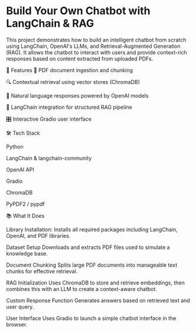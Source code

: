 # Build Your Own Chatbot with LangChain & RAG

This project demonstrates how to build an intelligent chatbot from scratch using LangChain, OpenAI's LLMs, and Retrieval-Augmented Generation (RAG). It allows the chatbot to interact with users and provide context-rich responses based on content extracted from uploaded PDFs.

🧠 Features
📄 PDF document ingestion and chunking

🔍 Contextual retrieval using vector stores (ChromaDB)

💬 Natural language responses powered by OpenAI models

🧱 LangChain integration for structured RAG pipeline

🎛️ Interactive Gradio user interface

🛠️ Tech Stack

Python

LangChain & langchain-community

OpenAI API

Gradio

ChromaDB

PyPDF2 / pypdf

📚 What It Does

Library Installation:
Installs all required packages including LangChain, OpenAI, and PDF libraries.

Dataset Setup
Downloads and extracts PDF files used to simulate a knowledge base.

Document Chunking
Splits large PDF documents into manageable text chunks for effective retrieval.

RAG Initialization
Uses ChromaDB to store and retrieve embeddings, then combines this with an LLM to create a context-aware chatbot.

Custom Response Function
Generates answers based on retrieved text and user query.

User Interface
Uses Gradio to launch a simple chatbot interface in the browser.
